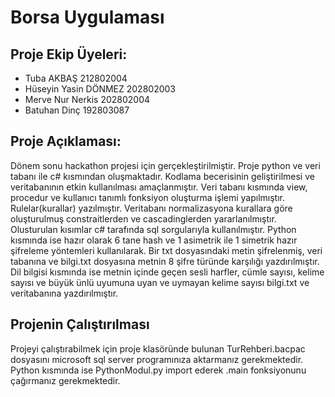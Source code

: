 # Borsa Uygulaması

## Proje Ekip Üyeleri:

* Tuba AKBAŞ                212802004
* Hüseyin Yasin DÖNMEZ      202802003
* Merve Nur Nerkis          202802004
* Batuhan Dinç              192803087


## Proje Açıklaması:
Dönem sonu hackathon projesi için gerçekleştirilmiştir. Proje python ve veri tabanı ile c# kısmından oluşmaktadır. Kodlama becerisinin geliştirilmesi ve veritabanının etkin kullanılması amaçlanmıştır.
Veri tabanı kısmında view, procedur ve kullanıcı tanımlı fonksiyon oluşturma işlemi yapılmıştır. Rulelar(kurallar) yazılmıştır. Veritabanı normalizasyona kurallara göre oluşturulmuş constraitlerden ve cascadinglerden yararlanılmıştır. Olusturulan kısımlar c# tarafında sql sorgularıyla kullanılmıştır.
Python kısmında ise hazır olarak 6 tane hash ve 1 asimetrik ile 1 simetrik hazır şifreleme yöntemleri kullanılarak. Bir txt dosyasındaki metin şifrelenmiş, veri tabanına ve bilgi.txt dosyasına metnin 8 şifre türünde karşılığı yazdırılmıştır. Dil bilgisi kısmında ise metnin içinde geçen sesli harfler, cümle sayısı, kelime sayısı ve büyük ünlü uyumuna uyan ve uymayan kelime sayısı  bilgi.txt ve veritabanına yazdırılmıştır.

## Projenin  Çalıştırılması

Projeyi çalıştırabilmek için proje klasöründe bulunan
TurRehberi.bacpac dosyasını microsoft sql server programınıza aktarmanız gerekmektedir.
Python kısmında ise PythonModul.py import ederek .main fonksiyonunu çağırmanız gerekmektedir.
